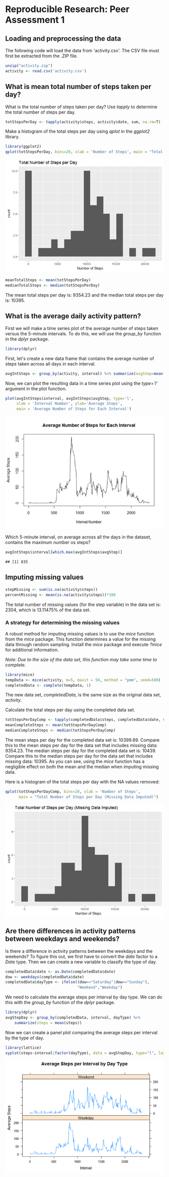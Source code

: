 # Reproducible Research: Peer Assessment 1


## Loading and preprocessing the data
The following code will load the data from 'activity.csv'. The CSV file must
first be extracted from the .ZIP file. 


```r
unzip("activity.zip")
activity <- read.csv('activity.csv')
```


## What is mean total number of steps taken per day?
What is the total number of steps taken per day? Use _tapply_ to determine the
total number of steps per day.


```r
totStepsPerDay <- tapply(activity$steps, activity$date, sum, na.rm=T)
```

Make a histogram of the total steps per day using _qplot_ in the _ggplot2_ 
library.


```r
library(ggplot2)
qplot(totStepsPerDay, bins=20, xlab = 'Number of Steps', main = "Total Number of Steps per Day")
```

![](PA1_template_files/figure-html/unnamed-chunk-3-1.png)<!-- -->


```r
meanTotalSteps <- mean(totStepsPerDay)
medianTotalSteps <- median(totStepsPerDay)
```

The mean total steps per day is: 9354.23 and the median total steps
per day is: 10395.


## What is the average daily activity pattern?
First we will make a time series plot of the average number of steps taken versus
the 5-minute intervals. To do this, we will use the *group_by* function in the
*dplyr* package. 


```r
library(dplyr)
```

First, let's create a new data frame that contains the average number of steps 
taken across all days in each interval.


```r
avgIntSteps <- group_by(activity, interval) %>% summarize(avgStep=mean(steps, na.rm=T))
```

Now, we can plot the resulting data in a time series plot using the _type='l'_ 
argument in the plot function.

```r
plot(avgIntSteps$interval, avgIntSteps$avgStep, type='l',
     xlab = 'Interval Number', ylab='Average Steps', 
     main = 'Average Number of Steps for Each Interval')
```

![](PA1_template_files/figure-html/unnamed-chunk-7-1.png)<!-- -->

Which 5-minute interval, on average across all the days in the dataset, contains
the maximum number os steps?

```r
avgIntSteps$interval[which.max(avgIntSteps$avgStep)]
```

```
## [1] 835
```


## Imputing missing values

```r
stepMissing <- sum(is.na(activity$steps))
percentMissing <- mean(is.na(activity$steps))*100
```

The total number of missing values (for the step variable) in the data set is:
2304, which is 13.11475% of the data set.

### A strategy for determining the missing values
A robust method for imputing missing values is to use the _mice_ function from
the _mice_ package. This function determines a value for the missing data through
random sampling. Install the _mice_ package and execute _?mice_ for 
additional information. 

_Note: Due to the size of the data set, this function may take some time to complete._


```r
library(mice)
tempData <- mice(activity, m=5, maxit = 50, method = "pmm", seed=500)
completedData <- complete(tempData, 1)
```

The new data set, _completedData_, is the same size as the original data set, 
_activity_.

Calculate the total steps per day using the completed data set.

```r
totStepsPerDayComp <- tapply(completedData$steps, completedData$date, sum)
meanCompleteSteps <- mean(totStepsPerDayComp)
medianCompleteSteps <- median(totStepsPerDayComp)
```

The mean steps per day for the completed data set is: 10399.89. 
Compare this to the mean steps per day for the data set that includes missing
data: 9354.23. The median steps per day for the completed data set is:
10439. Compare this to the median steps per day for the data
set that includes missing data: 10395. As you can see, using the 
_mice_ function has a negligible effect on both the mean and the median when
imputing missing data. 

Here is a histogram of the total steps per day with the NA values removed:


```r
qplot(totStepsPerDayComp, bins=20, xlab = 'Number of Steps', 
      main = "Total Number of Steps per Day (Missing Data Imputed)")
```

![](PA1_template_files/figure-html/unnamed-chunk-12-1.png)<!-- -->


## Are there differences in activity patterns between weekdays and weekends?
Is there a difference in activity patterns between the weekdays and the 
weekends? To figure this out, we first have to convert the _date_ factor to a 
_Date_ type. Then we can create a new variable to classify the type of day.


```r
completedData$date <- as.Date(completedData$date)
dow <- weekdays(completedData$date)
completedData$dayType <- ifelse((dow=="Saturday"|dow=="Sunday"), 
                                "Weekend","Weekday")
```

We need to calculate the average steps per interval by day type. We can do this
with the *group_by* function of the _dplyr_ package. 


```r
library(dplyr)
avgStepDay <- group_by(completedData, interval, dayType) %>% 
    summarize(steps = mean(steps))
```

Now we can create a panel plot comparing the average steps per interval by the 
type of day.


```r
library(lattice)
xyplot(steps~interval|factor(dayType), data = avgStepDay, type="l", layout=c(1,2), ylab = "Average Steps", xlab = "Interval", main = "Average Steps per Interval by Day Type")
```

![](PA1_template_files/figure-html/unnamed-chunk-15-1.png)<!-- -->
